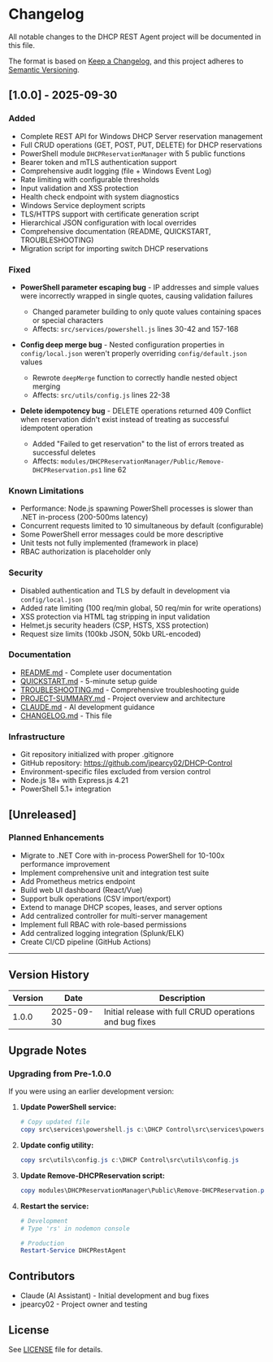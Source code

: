 # Changelog

All notable changes to the DHCP REST Agent project will be documented in this file.

The format is based on [Keep a Changelog](https://keepachangelog.com/en/1.0.0/),
and this project adheres to [Semantic Versioning](https://semver.org/spec/v2.0.0.html).

## [1.0.0] - 2025-09-30

### Added
- Complete REST API for Windows DHCP Server reservation management
- Full CRUD operations (GET, POST, PUT, DELETE) for DHCP reservations
- PowerShell module `DHCPReservationManager` with 5 public functions
- Bearer token and mTLS authentication support
- Comprehensive audit logging (file + Windows Event Log)
- Rate limiting with configurable thresholds
- Input validation and XSS protection
- Health check endpoint with system diagnostics
- Windows Service deployment scripts
- TLS/HTTPS support with certificate generation script
- Hierarchical JSON configuration with local overrides
- Comprehensive documentation (README, QUICKSTART, TROUBLESHOOTING)
- Migration script for importing switch DHCP reservations

### Fixed
- **PowerShell parameter escaping bug** - IP addresses and simple values were incorrectly wrapped in single quotes, causing validation failures
  - Changed parameter building to only quote values containing spaces or special characters
  - Affects: `src/services/powershell.js` lines 30-42 and 157-168

- **Config deep merge bug** - Nested configuration properties in `config/local.json` weren't properly overriding `config/default.json` values
  - Rewrote `deepMerge` function to correctly handle nested object merging
  - Affects: `src/utils/config.js` lines 22-38

- **Delete idempotency bug** - DELETE operations returned 409 Conflict when reservation didn't exist instead of treating as successful idempotent operation
  - Added "Failed to get reservation" to the list of errors treated as successful deletes
  - Affects: `modules/DHCPReservationManager/Public/Remove-DHCPReservation.ps1` line 62

### Known Limitations
- Performance: Node.js spawning PowerShell processes is slower than .NET in-process (200-500ms latency)
- Concurrent requests limited to 10 simultaneous by default (configurable)
- Some PowerShell error messages could be more descriptive
- Unit tests not fully implemented (framework in place)
- RBAC authorization is placeholder only

### Security
- Disabled authentication and TLS by default in development via `config/local.json`
- Added rate limiting (100 req/min global, 50 req/min for write operations)
- XSS protection via HTML tag stripping in input validation
- Helmet.js security headers (CSP, HSTS, XSS protection)
- Request size limits (100kb JSON, 50kb URL-encoded)

### Documentation
- [README.md](README.md) - Complete user documentation
- [QUICKSTART.md](QUICKSTART.md) - 5-minute setup guide
- [TROUBLESHOOTING.md](TROUBLESHOOTING.md) - Comprehensive troubleshooting guide
- [PROJECT-SUMMARY.md](PROJECT-SUMMARY.md) - Project overview and architecture
- [CLAUDE.md](CLAUDE.md) - AI development guidance
- [CHANGELOG.md](CHANGELOG.md) - This file

### Infrastructure
- Git repository initialized with proper .gitignore
- GitHub repository: https://github.com/jpearcy02/DHCP-Control
- Environment-specific files excluded from version control
- Node.js 18+ with Express.js 4.21
- PowerShell 5.1+ integration

## [Unreleased]

### Planned Enhancements
- Migrate to .NET Core with in-process PowerShell for 10-100x performance improvement
- Implement comprehensive unit and integration test suite
- Add Prometheus metrics endpoint
- Build web UI dashboard (React/Vue)
- Support bulk operations (CSV import/export)
- Extend to manage DHCP scopes, leases, and server options
- Add centralized controller for multi-server management
- Implement full RBAC with role-based permissions
- Add centralized logging integration (Splunk/ELK)
- Create CI/CD pipeline (GitHub Actions)

---

## Version History

| Version | Date | Description |
|---------|------|-------------|
| 1.0.0 | 2025-09-30 | Initial release with full CRUD operations and bug fixes |

## Upgrade Notes

### Upgrading from Pre-1.0.0

If you were using an earlier development version:

1. **Update PowerShell service:**
   ```powershell
   # Copy updated file
   copy src\services\powershell.js c:\DHCP Control\src\services\powershell.js
   ```

2. **Update config utility:**
   ```powershell
   copy src\utils\config.js c:\DHCP Control\src\utils\config.js
   ```

3. **Update Remove-DHCPReservation script:**
   ```powershell
   copy modules\DHCPReservationManager\Public\Remove-DHCPReservation.ps1 c:\DHCP Control\modules\DHCPReservationManager\Public\Remove-DHCPReservation.ps1
   ```

4. **Restart the service:**
   ```powershell
   # Development
   # Type 'rs' in nodemon console

   # Production
   Restart-Service DHCPRestAgent
   ```

## Contributors

- Claude (AI Assistant) - Initial development and bug fixes
- jpearcy02 - Project owner and testing

## License

See [LICENSE](LICENSE) file for details.
